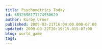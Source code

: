```yaml
---
title: Psychometrics Today
id: 6832698171274950629
author: Kirby Urner
published: 2009-03-21T16:04:00.000-07:00
updated: 2009-03-22T20:19:15.015-07:00
blog: world_game
tags: 
---
```


